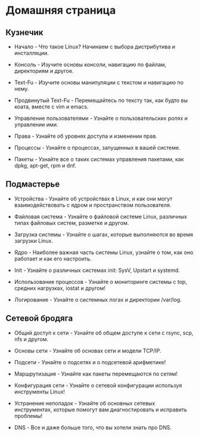 # Домашняя страница

## Кузнечик

* Начало - Что такое Linux? Начинаем с выбора дистрибутива и инсталляции.

* Консоль - Изучите основы консоли, навигацию по файлам, директориям и другое.

* Text-Fu - Изучите основы манипуляции с текстом и навигацию по нему.

* Продвинутый Text-Fu - Перемещайтесь по тексту так, как будто вы коата, вместе с vim и emacs.

* Управление пользователями - Узнайте о пользовательских ролях и управлении ими.

* Права - Узнайте об уровнях доступа и изменении прав.

* Процессы - Узнайте о процессах, запущенных в вашей системе.

* Пакеты - Узнайте все о таких системах управления пакетами, как dpkg, apt-get, rpm и dnf.

## Подмастерье

* Устройства - Узнайте об устройствах в Linux, и как они могут взаимодействовать с ядром и пространством пользователя.

* Файловая система - Узнайте о файловой системе Linux, различных типах файловых систем, разметке и другом.

* Загрузка системы - Узнайте о шагах, которые выполняются во время загрузки Linux.

* Ядро - Наиболее важная часть системы Linux, узнайте о том, как оно работает и как его настроить.

* Init - Узнайте о различных системах init: SysV, Upstart и systemd.

* Использование процессов - Узнайте о мониторинге системы с top, средних нагрузках, iostat и другом!

* Логирование - Узнайте о системных логах и директории /var/log.

## Сетевой бродяга

* Общий доступ к сети - Узнайте об общем доступе к сети с rsync, scp, nfs и другом.

* Основы сети - Узнайте об основах сети и модели TCP/IP.

* Подсети - Узнайте о подсетях и о подсетевой арифметике!

* Маршрутизация - Узнайте как пакеты перемещаются по сетям!

* Конфигурация сети - Узнайте о сетевой конфигурации используя инструменты Linux!

* Устранение неполадок - Узнайте об основных сетевых инструментах, которые помогут вам диагностировать и исправить проблемы!

* DNS - Все и даже больше того, что вы хотели знать про DNS.

